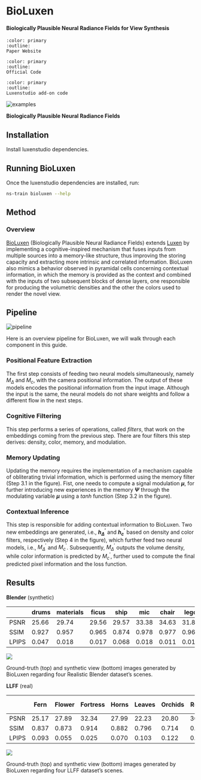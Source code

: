 # BioLuxen

<h4> Biologically Plausible Neural Radiance Fields for View Synthesis</h4>

```{button-link} https://leandropassosjr.github.io/BioLuxen/
:color: primary
:outline:
Paper Website
```

```{button-link} https://github.com/Leandropassosjr/BioLuxen
:color: primary
:outline:
Official Code
```

```{button-link} https://github.com/Leandropassosjr/ns_bioluxen
:color: primary
:outline:
Luxenstudio add-on code
```
![examples](https://leandropassosjr.github.io/BioLuxen/static/images/gifs.gif)<br>

**Biologically Plausible Neural Radiance Fields**

## Installation

Install luxenstudio dependencies.

## Running BioLuxen

Once the luxenstudio dependencies are installed, run:

```bash
ns-train bioluxen --help
```

## Method

### Overview

[BioLuxen](https://arxiv.org/pdf/2402.07310.pdf) (Biologically Plausible Neural Radiance Fields) extends [Luxen](http://www.matthewtancik.com/luxen) by implementing a cognitive-inspired mechanism that fuses inputs from multiple sources into a memory-like structure, thus improving the storing capacity and extracting more intrinsic and correlated information. BioLuxen also mimics a behavior observed in pyramidal cells concerning contextual information, in which the memory is provided as the context and combined with the inputs of two subsequent blocks of dense layers, one responsible for producing the volumetric densities and the other the colors used to render the novel view.

## Pipeline

![pipeline](https://leandropassosjr.github.io/BioLuxen/static/images/BioLuxen.png)<br>

Here is an overview pipeline for BioLuxen, we will walk through each component in this guide.

### Positional Feature Extraction
The first step consists of feeding two neural models simultaneously, namely $M_{\Delta}$ and $M_c$, with the camera positional information. The output of these models encodes the positional information from the input image. Although the input is the same, the neural models do not share weights and follow a different flow in the next steps.

### Cognitive Filtering
This step performs a series of operations, called *filters*, that work on the embeddings coming from the previous step. There are four filters this step derives: density, color, memory, and modulation.

### Memory Updating
Updating the memory requires the implementation of a mechanism capable of obliterating trivial information, which is performed using the memory filter (Step 3.1 in the figure). Fist, one needs to compute a signal modulation **$\mu$**, for further introducing new experiences in the memory **$\Psi$** through the modulating variable **$\mu$** using a $\textit{tanh}$ function (Step 3.2 in the figure).

### Contextual Inference
This step is responsible for adding contextual information to BioLuxen. Two new embeddings are generated, i.e., **${h}^{\prime}_\Delta$** and **${h}^{\prime}_c$** based on density and color filters, respectively (Step 4 in the figure), which further feed two neural models, i.e., $M^\prime_\Delta$ and $M^\prime_c$. Subsequently, $M^\prime_\Delta$ outputs the volume density, while color information is predicted by $M^\prime_c$, further used to compute the final predicted pixel information and the loss function.

## Results

**Blender** (synthetic)

|       | drums | materials | ficus | ship  | mic   | chair | lego  | hotdog | AVG   |
| ----- | ----- | --------- | ----- | ----  | ---   | ----- | ----  | ------ | ---   |
| PSNR  | 25.66 | 29.74     | 29.56 | 29.57 | 33.38 | 34.63 | 31.82 | 37.23  | 31.45 |
| SSIM  | 0.927 | 0.957     | 0.965 | 0.874 | 0.978 | 0.977 | 0.963 | 0.980  | 0.953 |
| LPIPS | 0.047 | 0.018     | 0.017 | 0.068 | 0.018 | 0.011 | 0.016 | 0.010  | 0.026 |

<img src='https://leandropassosjr.github.io/BioLuxen/static/images/blender.jpeg'/>

Ground-truth (top) and synthetic view (bottom) images generated by BioLuxen regarding four Realistic Blender dataset’s scenes.

**LLFF** (real)

|       | Fern  | Flower | Fortress | Horns  | Leaves | Orchids  | Room  | T-Rex | AVG   |
| ----  | ----- | ------ | -------- | -----  | -----  | -------  | ----- | ----- | ---   |
| PSNR  | 25.17 | 27.89  | 32.34    | 27.99  | 22.23  | 20.80    | 30.75 | 27.56 | 27.01 |
| SSIM  | 0.837 | 0.873  | 0.914    | 0.882  | 0.796  | 0.714    | 0.911 | 0.911 | 0.861 |
| LPIPS | 0.093 | 0.055  | 0.025    | 0.070  | 0.103  | 0.122    | 0.029 | 0.044 | 0.068 |

<img src='https://leandropassosjr.github.io/BioLuxen/static/images/llff.jpeg'/>

Ground-truth (top) and synthetic view (bottom) images generated by BioLuxen regarding four LLFF dataset’s scenes.
